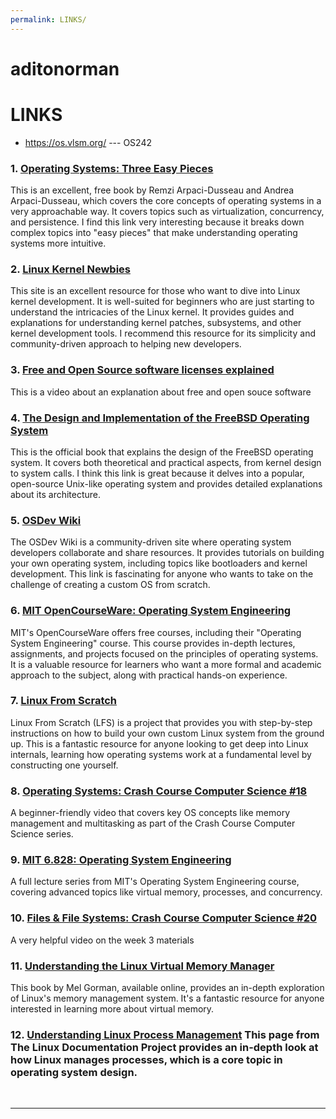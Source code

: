 ```yaml
---
permalink: LINKS/
---
```


# aditonorman 
# LINKS

* <https://os.vlsm.org/> --- OS242

### 1. [Operating Systems: Three Easy Pieces](http://pages.cs.wisc.edu/~remzi/OSTEP/)
This is an excellent, free book by Remzi Arpaci-Dusseau and Andrea Arpaci-Dusseau, which covers the core concepts of operating systems in a very approachable way. It covers topics such as virtualization, concurrency, and persistence. I find this link very interesting because it breaks down complex topics into "easy pieces" that make understanding operating systems more intuitive.

### 2. [Linux Kernel Newbies](https://kernelnewbies.org/)
This site is an excellent resource for those who want to dive into Linux kernel development. It is well-suited for beginners who are just starting to understand the intricacies of the Linux kernel. It provides guides and explanations for understanding kernel patches, subsystems, and other kernel development tools. I recommend this resource for its simplicity and community-driven approach to helping new developers.

### 3. [Free and Open Source software licenses explained](https://www.youtube.com/watch?v=UMIG4KnM8xw&pp=ygUmZnJlZSBzb2Z0d2FyZSBhbmQgb3BlbiBzb3VyY2Ugc29mdHdhcmU%3D)
This is a video about an explanation about free and open souce software

### 4. [The Design and Implementation of the FreeBSD Operating System](https://www.freebsd.org/doc/en_US.ISO8859-1/books/design-44bsd/)
This is the official book that explains the design of the FreeBSD operating system. It covers both theoretical and practical aspects, from kernel design to system calls. I think this link is great because it delves into a popular, open-source Unix-like operating system and provides detailed explanations about its architecture.

### 5. [OSDev Wiki](https://wiki.osdev.org/Main_Page)
The OSDev Wiki is a community-driven site where operating system developers collaborate and share resources. It provides tutorials on building your own operating system, including topics like bootloaders and kernel development. This link is fascinating for anyone who wants to take on the challenge of creating a custom OS from scratch.

### 6. [MIT OpenCourseWare: Operating System Engineering](https://ocw.mit.edu/courses/electrical-engineering-and-computer-science/6-828-operating-system-engineering-fall-2012/)
MIT's OpenCourseWare offers free courses, including their "Operating System Engineering" course. This course provides in-depth lectures, assignments, and projects focused on the principles of operating systems. It is a valuable resource for learners who want a more formal and academic approach to the subject, along with practical hands-on experience.

### 7. [Linux From Scratch](http://www.linuxfromscratch.org/)
Linux From Scratch (LFS) is a project that provides you with step-by-step instructions on how to build your own custom Linux system from the ground up. This is a fantastic resource for anyone looking to get deep into Linux internals, learning how operating systems work at a fundamental level by constructing one yourself.

### 8. [Operating Systems: Crash Course Computer Science #18](https://www.youtube.com/watch?v=26QPDBe-NB8)
A beginner-friendly video that covers key OS concepts like memory management and multitasking as part of the Crash Course Computer Science series.

### 9. [MIT 6.828: Operating System Engineering](https://www.youtube.com/playlist?list=PLUl4u3cNGP61hsJNdULdudlRL493b-XZf)
A full lecture series from MIT's Operating System Engineering course, covering advanced topics like virtual memory, processes, and concurrency.

### 10. [Files & File Systems: Crash Course Computer Science #20](https://www.youtube.com/watch?v=KN8YgJnShPM)
A very helpful video on the week 3 materials

### 11. [Understanding the Linux Virtual Memory Manager](https://www.kernel.org/doc/gorman/html/understand/understand013.html)
This book by Mel Gorman, available online, provides an in-depth exploration of Linux's memory management system. It's a fantastic resource for anyone interested in learning more about virtual memory.

### 12. [Understanding Linux Process Management](https://www.tldp.org/LDP/tlk/kernel/processes.html) This page from The Linux Documentation Project provides an in-depth look at how Linux manages processes, which is a core topic in operating system design.
<br>
<hr>
